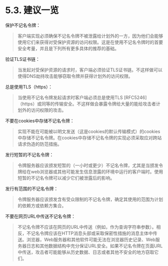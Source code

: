5.3. 建议一览
=======================
保护不记名令牌：
>客户端实现必须确保不记名令牌不被泄露给计划外的一方，因为他们会能够使用它们来获得对受保护资源的访问权限。这是在使用不记名令牌时的首要安全考量，并且是下列所有更多具体的推荐的基础。
  
验证TLS证书链：
>当发起对受保护资源的请求时，客户端必须验证TLS证书链。不这样做可以使得DNS劫持攻击能够窃取令牌并获得计划外的访问权限。

总是使用TLS（https）：
>当使用不记名令牌发起请求时客户端必须总是使用TLS [RFC5246]（https）或同等的传输安全。不这样做会暴露令牌给大量的能给攻击者计划外的访问权限的攻击。

不要在cookies中存储不记名令牌：
>实现不能在可能被以明文发送（这是cookies的默认传输模式）的cookies中存储不记名令牌。在cookies中存储不记名令牌的实现必须采取应对跨站请求伪造的防范措施。

发行短暂的不记名令牌：
>令牌服务器应该颁发短暂的（一小时或更少）不记名令牌，尤其是当颁发令牌给在web浏览器或其他可能发生信息泄露的环境中运行的客户端时。使用短暂的不记名令牌可以减少它们被泄露后的影响。

发行有范围的不记名令牌：
>令牌服务器应该颁发含有受众限制的不记名令牌，确定其使用的范围为计划的依赖方或依赖方集合。

不要在网页URL中传送不记名令牌：
>不记名令牌不应该在网页的URL中传送（例如，作为查询字符串参数）。相反，不记名令牌应该在HTTP消息头部或采取保密性措施的消息主体中传送。浏览器，Web服务器和其他软件可能无法在浏览器历史记录、Web服务器日志和其他数据结构中充分保证URL安全。如果不记名令牌在页面URL中传送，攻击者可能能够从历史数据、日志或者其他不安全的地方窃取它们。